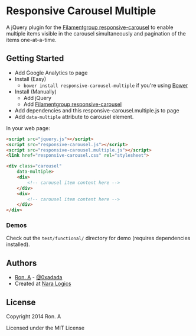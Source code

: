 # Responsive Carousel Multiple

A jQuery plugin for the [Filamentgroup responsive-carousel](https://github.com/filamentgroup/responsive-carousel/) to enable multiple items visible in the carousel simultaneously and pagination of the items one-at-a-time.


## Getting Started

* Add Google Analytics to page
* Install (Easy)
  * `bower install responsive-carousel-multiple` if you're using [Bower](http://bower.io)
* Install (Manually)
  * Add jQuery
  * Add [Filamentgroup responsive-carousel](https://github.com/filamentgroup/responsive-carousel/)
* Add dependencies and this responsive-carousel.multiple.js to page
* Add `data-multiple` attribute to carousel element.

In your web page:

```html
<script src="jquery.js"></script>
<script src="responsive-carousel.js"></script>
<script src="responsive-carousel.multiple.js"></script>
<link href="responsive-carousel.css" rel="stylesheet">

<div class="carousel"
    data-multiple>
    <div>
        <!-- carousel item content here -->
    </div>
    <div>
        <!-- carousel item content here -->
    </div>
</div>

```

### Demos

Check out the `test/functional/` directory for demo (requires dependencies installed).

## Authors

* [Ron. A](https://github.com/0xadada) - [@0xadada](http://twitter.com/0xadada)
* Created at [Nara Logics](http://nara.me/)

## License

Copyright 2014 Ron. A

Licensed under the MIT License
